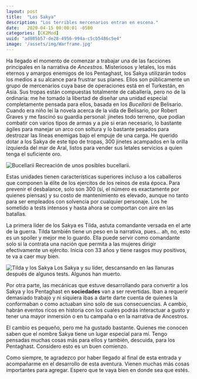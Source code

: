 ```yaml
---
layout: post
title:  "Los Sakya"
description: "Los terribles mercenarios entran en escena."
date:   2020-04-15 00:00:01 -0500
categories: [CK2Mod]
uuid: "ad805b57-de28-4956-994a-c5cb5486c5e4"
image: '/assets/img/Warframe.jpg'
---
```


Ha llegado el momento de comenzar a trabajar una de las facciones principales en la narrativa de _Ancestros_. Misteriosos y letales, los más eternos y amargos enemigos de los Pentaghast, los Sakya utilizarán todos los medios a su alcance para frustrar sus planes. Ellos son públicamente un grupo de mercenarios cuya base de operaciones está en el Turkestán, en Asia. Sus tropas están compuestas totalmente de caballería, pero no de la ordinaria: me he tomado la libertad de diseñar una unidad especial completamente pensada para ellos, basada en los _Bucellarii_ de Belisario. Cuando era niño leí la novela acerca de la vida de Belisario, por Robert Graves y me fascinó su guardia personal: jinetes todo terreno, que podían combatir con varios tipos de armas y a pie si eran necesario, lo bastante ágiles para manejar un arco con soltura y lo bastante pesados para destrozar las líneas enemigas bajo el empuje de una carga. He querido dotar a los Sakya de este tipo de tropas, 300 jinetes acampados en la orilla izquierda del mar de Aral, listos para vender sus letales servicios a quien tenga el suficiente oro.

<img src="https://i.imgur.com/iJfa7n6.jpg" alt="Bucellarii" class="img-fluid">
<span class="caption text-muted">Recreación de unos posibles bucellarii.</span>

Estas unidades tienen características superiores incluso a los caballeros que componen la élite de los ejercitos de los reinos de esta época. Para prevenir el desbalance, solo son 300 (sí, el número es exactamente por quienes piensas) y su costo de mantenimiento es elevado, aunque no tanto para ser empleados con solvencia por cualquier personaje. Los he sometido a tests intensos y hasta ahora se comportan con aire en las batallas. 

La primera líder de los Sakya es Tilda, astuta comandante versada en el arte de la guerra. Tilda también tiene un peso en la narrativa, pues... ah, no, esto es un spoiler y mejor me lo guardo. Ella puede servir como comandante solo si la contrata una nación que permita a las mujeres dirigir efectivamente un ejército. Inicia con 33 años y tiene rasgos muy positivos, te va a caer muy bien.

<img src="https://i.imgur.com/DmFYQOQ.jpg" alt="Tilda y los Sakya" class="img-fluid">
<span class="caption text-muted">Los Sakya y su líder, descansando en las llanuras después de algunos tests. Algunos han muerto.</span>

Por otra parte, las mecánicas que estuve desarrollando para convertir a los Sakya y los Pentaghast en __sociedades__ van a ser revertidas. Iban a requerir demasiado trabajo y ni siquiera ibas a darte darte cuenta de quienes la conformaban o como actuaban sino solo de sus consecuencias. A cambio, habrán eventos ricos en historia con los cuales podrás interactuar a gusto y tener una mayor inmersión o en tu campaña o en la narrativa de Ancestros.

El cambio es pequeño, pero me ha gustado bastante. Quienes me conocen saben que el nombre Sakya tiene un lugar especial para mí. Tengo pensadas muchas cosas más para ellos y también, descuida, para los Pentaghast. Considero esto es un buen comienzo.

Como siempre, te agradezco por haber llegado al final de esta entrada y acompañarme en el desarrollo de esta aventura. Vienen muchas más cosas importantes para agregar. Espero que te vaya bien en donde sea que estés.
